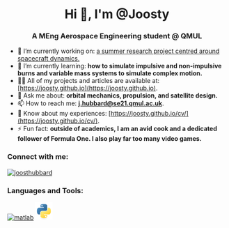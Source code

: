 <h1 align="center">Hi 👋, I'm @Joosty</h1>
<h3 align="center">A MEng Aerospace Engineering student @ QMUL</h3>

- 🔭 I’m currently working on: [a summer research project centred around spacecraft dynamics.](https://github.com/Joosty/Debris-Mitigation-Summer)
- 🌱 I’m currently learning: **how to simulate impulsive and non-impulsive burns and variable mass systems to simulate complex motion.**
- 👨‍💻 All of my projects and articles are available at: [https://joosty.github.io](https://joosty.github.io).
- 💬 Ask me about: **orbital mechanics, propulsion, and satellite design.**
- 📫 How to reach me: **j.hubbard@se21.qmul.ac.uk**.
- 📄 Know about my experiences: [https://joosty.github.io/cv/](https://joosty.github.io/cv/).
- ⚡ Fun fact: **outside of academics, I am an avid cook and a dedicated follower of Formula One. I also play far too many video games.**

<h3 align="left">Connect with me:</h3>
<p align="left">
  <a href="https://linkedin.com/in/joosthubbard" target="blank"><img align="center" src="https://raw.githubusercontent.com/rahuldkjain/github-profile-readme-generator/master/src/images/icons/Social/linked-in-alt.svg" alt="joosthubbard" height="30" width="40" /></a>
</p>

<h3 align="left">Languages and Tools:</h3>
<p align="left"> 
  <a href="https://www.mathworks.com/" target="_blank" rel="noreferrer"><img src="https://upload.wikimedia.org/wikipedia/commons/2/21/Matlab_Logo.png" alt="matlab" width="40" height="40"/></a> 
  <a href="https://www.python.org" target="_blank" rel="noreferrer"><img src="https://raw.githubusercontent.com/devicons/devicon/master/icons/python/python-original.svg" alt="python" width="40" height="40"/></a>
</p>


<!---
Joosty/Joosty is a ✨ special ✨ repository because its `README.md` (this file) appears on your GitHub profile.
You can click the Preview link to take a look at your changes.
--->

